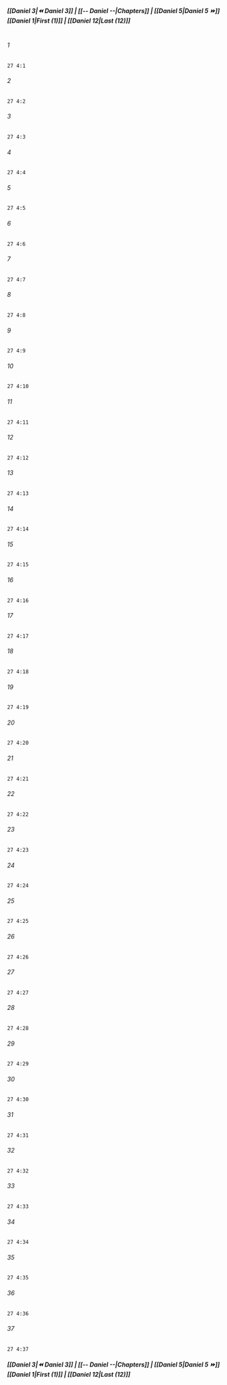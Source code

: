 
##### **[[Daniel 3|⏪ Daniel 3]] | [[-- Daniel --|Chapters]] | [[Daniel 5|Daniel 5 ⏩]]**<br>**[[Daniel 1|First (1)]] | [[Daniel 12|Last (12)]]**<br><br>

###### 1
``` verse
27 4:1
```
###### 2
``` verse
27 4:2
```
###### 3
``` verse
27 4:3
```
###### 4
``` verse
27 4:4
```
###### 5
``` verse
27 4:5
```
###### 6
``` verse
27 4:6
```
###### 7
``` verse
27 4:7
```
###### 8
``` verse
27 4:8
```
###### 9
``` verse
27 4:9
```
###### 10
``` verse
27 4:10
```
###### 11
``` verse
27 4:11
```
###### 12
``` verse
27 4:12
```
###### 13
``` verse
27 4:13
```
###### 14
``` verse
27 4:14
```
###### 15
``` verse
27 4:15
```
###### 16
``` verse
27 4:16
```
###### 17
``` verse
27 4:17
```
###### 18
``` verse
27 4:18
```
###### 19
``` verse
27 4:19
```
###### 20
``` verse
27 4:20
```
###### 21
``` verse
27 4:21
```
###### 22
``` verse
27 4:22
```
###### 23
``` verse
27 4:23
```
###### 24
``` verse
27 4:24
```
###### 25
``` verse
27 4:25
```
###### 26
``` verse
27 4:26
```
###### 27
``` verse
27 4:27
```
###### 28
``` verse
27 4:28
```
###### 29
``` verse
27 4:29
```
###### 30
``` verse
27 4:30
```
###### 31
``` verse
27 4:31
```
###### 32
``` verse
27 4:32
```
###### 33
``` verse
27 4:33
```
###### 34
``` verse
27 4:34
```
###### 35
``` verse
27 4:35
```
###### 36
``` verse
27 4:36
```
###### 37
``` verse
27 4:37
```

##### **[[Daniel 3|⏪ Daniel 3]] | [[-- Daniel --|Chapters]] | [[Daniel 5|Daniel 5 ⏩]]**<br>**[[Daniel 1|First (1)]] | [[Daniel 12|Last (12)]]**
